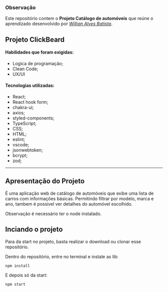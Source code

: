 ### Observação

Este repositório contem o **Projeto Catálogo de automóveis** que reúne o aprendizado desenvolvido por _[Willian Alves Batista](https://www.linkedin.com/in/willian-alves-batista-60aa6a180/)_.

## Projeto ClickBeard

#### Habilidades que foram exigidas:

  - Logica de programação;
  - Clean Code;
  - UX/UI

#### Tecnologias utilizadas:

  - React;
  - React hook form;
  - chakra-ui;
  - axios;
  - styled-components;
  - TypeScript;
  - CSS;
  - HTML;
  - eslint;
  - vscode;
  - jsonwebtoken;
  - bcrypt;
  - zod;

---

## Apresentação do Projeto

É uma aplicação web de catálogo de automóveis que exibe uma lista de carros com
informações básicas. Permitindo filtrar por modelo, marca e ano, tambem é possivel ver detalhes do automóvel escolhido. 

Observação é necessário ter o node instalado.

## Inciando o projeto

Para da start no projeto, basta realizar o download ou clonar esse repositório.

Dentro do repositório, entre no terminal e instale as lib:

    npm install

E depois só da start:

    npm start


